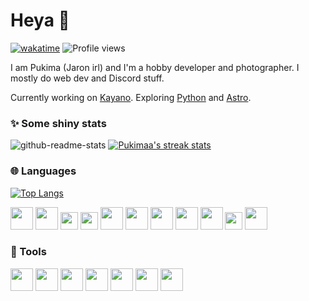 # Heya 👋
[![wakatime](https://wakatime.com/badge/user/b2c79944-f8be-4ec3-ba15-c571148b471a.svg)](https://wakatime.com/@b2c79944-f8be-4ec3-ba15-c571148b471a) ![Profile views](https://komarev.com/ghpvc/?username=Pukimaa)

I am Pukima (Jaron irl) and I'm a hobby developer and photographer. I mostly do web dev and Discord stuff.

Currently working on [Kayano](https://github.com/kayano-bot/kayano). Exploring [Python](https://python.org) and [Astro](https://astro.build).

### ✨ Some shiny stats
![github-readme-stats](https://github-readme-stats.vercel.app/api?username=Pukimaa&show_icons=true&theme=dark&hide_border=true)
[![Pukimaa's streak stats](https://github-readme-streak-stats.herokuapp.com/?user=Pukimaa&theme=dark&hide_border=true)](https://github.com/Pukimaa)

### 🌐 Languages
[![Top Langs](https://github-readme-stats.vercel.app/api/top-langs/?username=Pukimaa&layout=compact&theme=dark&hide_border=true)](https://github.com/anuraghazra/github-readme-stats)

<img src="https://cdn.jsdelivr.net/gh/devicons/devicon/icons/html5/html5-original.svg" height="36px" /> <img src="https://cdn.jsdelivr.net/gh/devicons/devicon/icons/css3/css3-original.svg" height="36px" /> <img src="https://cdn.jsdelivr.net/gh/devicons/devicon/icons/tailwindcss/tailwindcss-plain.svg" height="28px" /> <img src="https://cdn.jsdelivr.net/gh/devicons/devicon/icons/sass/sass-original.svg" height="28px" /> <img src="https://cdn.jsdelivr.net/gh/devicons/devicon/icons/python/python-original.svg" height="36px" /> <img src="https://astro.build/assets/press/logomark-dark.svg" height="36px" /> <img src="https://cdn.jsdelivr.net/gh/devicons/devicon/icons/javascript/javascript-original.svg" height="36px" /> <img src="https://cdn.jsdelivr.net/gh/devicons/devicon/icons/typescript/typescript-original.svg" height="36px" /> <img src="https://cdn.jsdelivr.net/gh/devicons/devicon/icons/nodejs/nodejs-original.svg" height="36px" /> <img src="https://cdn.jsdelivr.net/gh/devicons/devicon/icons/discordjs/discordjs-original.svg" height="28px" /> <img src="https://cdn.jsdelivr.net/gh/devicons/devicon/icons/react/react-original.svg" height="36px" />

### 🔧 Tools
<img src="https://cdn.jsdelivr.net/gh/devicons/devicon/icons/vscode/vscode-original.svg" height="36px" /> <img src="https://cdn.jsdelivr.net/gh/devicons/devicon/icons/figma/figma-original.svg" height="36px" /> <img src="https://cdn.jsdelivr.net/gh/devicons/devicon/icons/postgresql/postgresql-original.svg" height="36px" /> <img src="https://cdn.jsdelivr.net/gh/devicons/devicon/icons/linux/linux-original.svg" height="36px" /> <img src="https://cdn.jsdelivr.net/gh/devicons/devicon/icons/chrome/chrome-original.svg" height="36px" /> <img src="https://cdn.jsdelivr.net/gh/devicons/devicon/icons/nginx/nginx-original.svg" height="36px" /> <img src="https://cdn.jsdelivr.net/gh/devicons/devicon/icons/yarn/yarn-original.svg" height="36px" />
